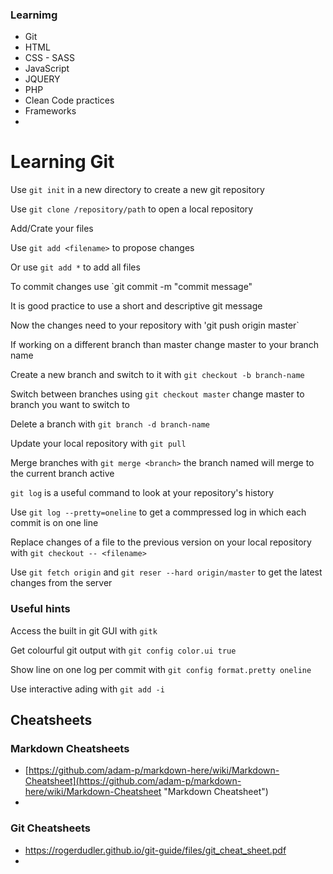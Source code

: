 ### Learnimg
* Git
* HTML 
* CSS - SASS
* JavaScript
* JQUERY
* PHP
* Clean Code practices
* Frameworks
* 


# Learning Git

Use `git init` in a new directory to create a new git repository

Use `git clone /repository/path` to open a local repository

Add/Crate your files

Use `git add <filename>` to propose changes

Or use `git add *` to add all files

To commit changes use `git commit -m "commit message"

It is good practice to use a short and descriptive git message

Now the changes need to your repository  with 'git push origin master`

If working on a different branch than master change master to your branch name

Create a new branch and switch to it with `git checkout -b branch-name`

Switch between branches using `git checkout master` change master to branch you want to switch to

Delete a branch with `git branch -d branch-name`

Update your local repository with `git pull`

Merge branches with `git merge <branch>` the branch named will merge to the current branch active

`git log` is a useful command to look at your repository's history

Use `git log --pretty=oneline` to get a commpressed log in which each commit is on one line

Replace changes of a file to the previous version on your local repository with `git checkout -- <filename>`

Use `git fetch origin` and `git reser --hard origin/master` to get the latest changes from the server


### Useful hints 
Access the built in git GUI with `gitk`

Get colourful git output with `git config color.ui true`

Show line on one log per commit with `git config format.pretty oneline`

Use interactive ading with `git add -i`

## Cheatsheets

### Markdown Cheatsheets
* [https://github.com/adam-p/markdown-here/wiki/Markdown-Cheatsheet](https://github.com/adam-p/markdown-here/wiki/Markdown-Cheatsheet "Markdown Cheatsheet")
* 

### Git Cheatsheets
* https://rogerdudler.github.io/git-guide/files/git_cheat_sheet.pdf
*

